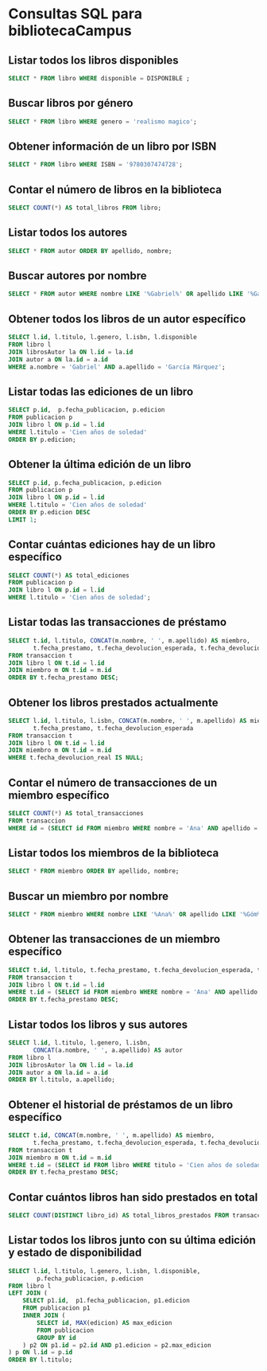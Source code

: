 # Consultas SQL para bibliotecaCampus

## Listar todos los libros disponibles
```sql
SELECT * FROM libro WHERE disponible = DISPONIBLE ;
```

## Buscar libros por género
```sql
SELECT * FROM libro WHERE genero = 'realismo magico';
```

## Obtener información de un libro por ISBN
```sql
SELECT * FROM libro WHERE ISBN = '9780307474728';
```

## Contar el número de libros en la biblioteca
```sql
SELECT COUNT(*) AS total_libros FROM libro;
```

## Listar todos los autores
```sql
SELECT * FROM autor ORDER BY apellido, nombre;
```

## Buscar autores por nombre
```sql
SELECT * FROM autor WHERE nombre LIKE '%Gabriel%' OR apellido LIKE '%García%';
```

## Obtener todos los libros de un autor específico
```sql
SELECT l.id, l.titulo, l.genero, l.isbn, l.disponible
FROM libro l
JOIN librosAutor la ON l.id = la.id
JOIN autor a ON la.id = a.id
WHERE a.nombre = 'Gabriel' AND a.apellido = 'García Márquez';
```

## Listar todas las ediciones de un libro
```sql
SELECT p.id,  p.fecha_publicacion, p.edicion
FROM publicacion p
JOIN libro l ON p.id = l.id
WHERE l.titulo = 'Cien años de soledad'
ORDER BY p.edicion;
```

## Obtener la última edición de un libro
```sql
SELECT p.id, p.fecha_publicacion, p.edicion
FROM publicacion p
JOIN libro l ON p.id = l.id
WHERE l.titulo = 'Cien años de soledad'
ORDER BY p.edicion DESC
LIMIT 1;
```

## Contar cuántas ediciones hay de un libro específico
```sql
SELECT COUNT(*) AS total_ediciones
FROM publicacion p
JOIN libro l ON p.id = l.id
WHERE l.titulo = 'Cien años de soledad';
```

## Listar todas las transacciones de préstamo
```sql
SELECT t.id, l.titulo, CONCAT(m.nombre, ' ', m.apellido) AS miembro,
       t.fecha_prestamo, t.fecha_devolucion_esperada, t.fecha_devolucion_real
FROM transaccion t
JOIN libro l ON t.id = l.id
JOIN miembro m ON t.id = m.id
ORDER BY t.fecha_prestamo DESC;
```

## Obtener los libros prestados actualmente
```sql
SELECT l.id, l.titulo, l.isbn, CONCAT(m.nombre, ' ', m.apellido) AS miembro,
       t.fecha_prestamo, t.fecha_devolucion_esperada
FROM transaccion t
JOIN libro l ON t.id = l.id
JOIN miembro m ON t.id = m.id
WHERE t.fecha_devolucion_real IS NULL;
```

## Contar el número de transacciones de un miembro específico
```sql
SELECT COUNT(*) AS total_transacciones
FROM transaccion
WHERE id = (SELECT id FROM miembro WHERE nombre = 'Ana' AND apellido = 'Gómez');
```

## Listar todos los miembros de la biblioteca
```sql
SELECT * FROM miembro ORDER BY apellido, nombre;
```

## Buscar un miembro por nombre
```sql
SELECT * FROM miembro WHERE nombre LIKE '%Ana%' OR apellido LIKE '%Góm%';
```

## Obtener las transacciones de un miembro específico
```sql
SELECT t.id, l.titulo, t.fecha_prestamo, t.fecha_devolucion_esperada, t.fecha_devolucion_real
FROM transaccion t
JOIN libro l ON t.id = l.id
WHERE t.id = (SELECT id FROM miembro WHERE nombre = 'Ana' AND apellido = 'Gómez')
ORDER BY t.fecha_prestamo DESC;
```

## Listar todos los libros y sus autores
```sql
SELECT l.id, l.titulo, l.genero, l.isbn, 
       CONCAT(a.nombre, ' ', a.apellido) AS autor
FROM libro l
JOIN librosAutor la ON l.id = la.id
JOIN autor a ON la.id = a.id
ORDER BY l.titulo, a.apellido;
```

## Obtener el historial de préstamos de un libro específico
```sql
SELECT t.id, CONCAT(m.nombre, ' ', m.apellido) AS miembro,
       t.fecha_prestamo, t.fecha_devolucion_esperada, t.fecha_devolucion_real
FROM transaccion t
JOIN miembro m ON t.id = m.id
WHERE t.id = (SELECT id FROM libro WHERE titulo = 'Cien años de soledad')
ORDER BY t.fecha_prestamo DESC;
```

## Contar cuántos libros han sido prestados en total
```sql
SELECT COUNT(DISTINCT libro_id) AS total_libros_prestados FROM transaccion;
```

## Listar todos los libros junto con su última edición y estado de disponibilidad
```sql
SELECT l.id, l.titulo, l.genero, l.isbn, l.disponible,
        p.fecha_publicacion, p.edicion
FROM libro l
LEFT JOIN (
    SELECT p1.id,  p1.fecha_publicacion, p1.edicion
    FROM publicacion p1
    INNER JOIN (
        SELECT id, MAX(edicion) AS max_edicion
        FROM publicacion
        GROUP BY id
    ) p2 ON p1.id = p2.id AND p1.edicion = p2.max_edicion
) p ON l.id = p.id
ORDER BY l.titulo;
```